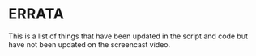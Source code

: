 ERRATA
======

This is a list of things that have been updated in the script and code
but have not been updated on the screencast video.


